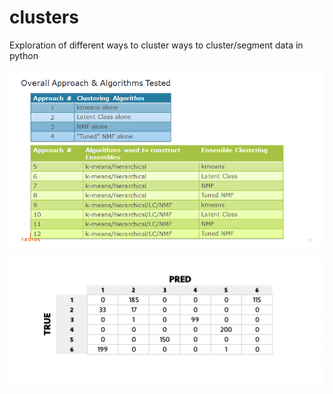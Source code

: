 # clusters
Exploration of different ways to cluster ways to cluster/segment data in python

![Approaches](Approaches.png)

![Hit Rate Calculation](Hitrate%20Calc.gif)
